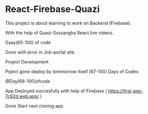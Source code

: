 # React-Firebase-Quazi

This project is about learning to work on Backend (Firebase).

With the help of Quazi-Ssssangha React live videos.

Daay(65-100) of code

Gone with error in Job-portal site.

Project Development

Poject gone deploy by tommorrow itself [67-100] Days of Codes

@Day[68-100]ofcode

App Deployed succesfully with help of Firebase ( https://first-app-7c92d.web.app/ )

Gone Start next cloning app

